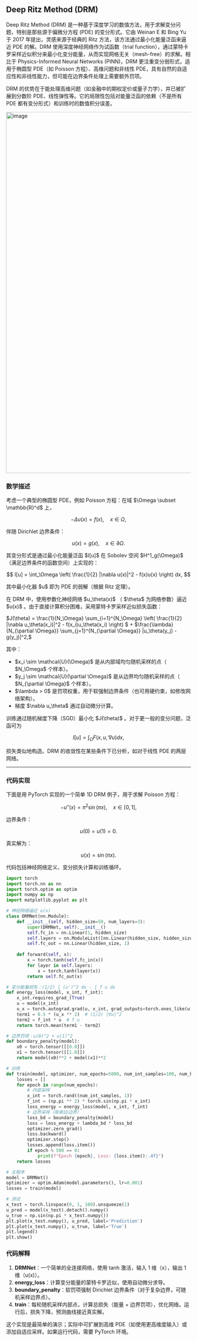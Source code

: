## Deep Ritz Method (DRM)
Deep Ritz Method (DRM) 是一种基于深度学习的数值方法，用于求解变分问题，特别是那些源于偏微分方程 (PDE) 的变分形式。它由 Weinan E 和 Bing Yu 于 2017 年提出，灵感来源于经典的 Ritz 方法，该方法通过最小化能量泛函来逼近 PDE 的解。DRM 使用深度神经网络作为试函数（trial function），通过蒙特卡罗采样近似积分来最小化变分能量，从而实现网格无关（mesh-free）的求解。相比于 Physics-Informed Neural Networks (PINN)，DRM 更注重变分弱形式，适用于椭圆型 PDE（如 Poisson 方程）、高维问题和非线性 PDE，具有自然的自适应性和非线性能力，但可能在边界条件处理上需要额外罚项。

DRM 的优势在于能处理高维问题（如金融中的期权定价或量子力学），并已被扩展到分数阶 PDE、线性弹性等。它的局限性包括对能量泛函的依赖（不是所有 PDE 都有变分形式）和训练时的数值积分误差。

<img width="932" height="982" alt="image" src="https://github.com/user-attachments/assets/33a8a6e4-6900-4473-9614-93f8673dfb8b" />

### 数学描述

考虑一个典型的椭圆型 PDE，例如 Poisson 方程：在域 $\Omega \subset \mathbb{R}^d\$ 上，

$$
-\Delta u(x) = f(x), \quad x \in \Omega,
$$

伴随 Dirichlet 边界条件：

$$
u(x) = g(x), \quad x \in \partial \Omega.
$$

其变分形式是通过最小化能量泛函 \$I\[u]\$ 在 Sobolev 空间 \$H^1\_g(\Omega)\$ （满足边界条件的函数空间）上实现的：

$$
I[u] = \int_\Omega \left( \frac{1}{2} |\nabla u(x)|^2 - f(x)u(x) \right) dx,
$$

其中最小化器 $u\$ 即为 PDE 的弱解（根据 Ritz 定理）。

在 DRM 中，使用参数化神经网络 $u\_\theta(x)\$ （ $\theta\$ 为网络参数）逼近 $u(x)\$ 。由于直接计算积分困难，采用蒙特卡罗采样近似损失函数：

$J(\theta) = \frac{1}{N_\Omega} \sum_{i=1}^{N_\Omega} \left( \frac{1}{2} |\nabla u_\theta(x_i)|^2 - f(x_i)u_\theta(x_i) \right) $ + $\frac{\lambda}{N_{\partial \Omega}} \sum_{j=1}^{N_{\partial \Omega}} |u_\theta(y_j) - g(y_j)|^2,$ 

其中：

* $x\_i \sim \mathcal{U}(\Omega)\$ 是从内部域均匀随机采样的点（ $N\_\Omega\$ 个样本）。
* $y\_j \sim \mathcal{U}(\partial \Omega)\$ 是从边界均匀随机采样的点（ $N\_{\partial \Omega}\$ 个样本）。
* $\lambda > 0\$ 是罚项权重，用于软强制边界条件（也可用硬约束，如修改网络架构）。
* 梯度 $\nabla u\_\theta\$ 通过自动微分计算。

训练通过随机梯度下降（SGD）最小化 $J(\theta)\$ 。对于更一般的变分问题，泛函可为

$$
I[u] = \int_\Omega F(x, u, \nabla u) dx,
$$

损失类似地构造。DRM 的收敛性在某些条件下已分析，如对于线性 PDE 的两层网络。

---

### 代码实现

下面是用 PyTorch 实现的一个简单 1D DRM 例子，用于求解 Poisson 方程：

$$
-u''(x) = \pi^2 \sin(\pi x), \quad x \in [0,1],
$$

边界条件：

$$
u(0) = u(1) = 0.
$$

真实解为：

$$
u(x) = \sin(\pi x).
$$

代码包括神经网络定义、变分损失计算和训练循环。



```python
import torch
import torch.nn as nn
import torch.optim as optim
import numpy as np
import matplotlib.pyplot as plt

# 神经网络逼近 u(x)
class DRMNet(nn.Module):
    def __init__(self, hidden_size=50, num_layers=3):
        super(DRMNet, self).__init__()
        self.fc_in = nn.Linear(1, hidden_size)
        self.layers = nn.ModuleList([nn.Linear(hidden_size, hidden_size) for _ in range(num_layers - 1)])
        self.fc_out = nn.Linear(hidden_size, 1)
    
    def forward(self, x):
        x = torch.tanh(self.fc_in(x))
        for layer in self.layers:
            x = torch.tanh(layer(x))
        return self.fc_out(x)

# 变分能量损失：(1/2) ∫ (u')^2 dx - ∫ f u dx
def energy_loss(model, x_int, f_int):
    x_int.requires_grad_(True)
    u = model(x_int)
    u_x = torch.autograd.grad(u, x_int, grad_outputs=torch.ones_like(u), create_graph=True)[0]
    term1 = 0.5 * (u_x ** 2)  # (1/2) |∇u|^2
    term2 = f_int * u  # f u
    return torch.mean(term1 - term2)

# 边界罚项：u(0)^2 + u(1)^2
def boundary_penalty(model):
    x0 = torch.tensor([[0.0]])
    x1 = torch.tensor([[1.0]])
    return model(x0)**2 + model(x1)**2

# 训练
def train(model, optimizer, num_epochs=5000, num_int_samples=100, num_bd_samples=10, lambda_bd=10.0):
    losses = []
    for epoch in range(num_epochs):
        # 内部采样
        x_int = torch.rand((num_int_samples, 1))
        f_int = (np.pi ** 2) * torch.sin(np.pi * x_int)
        loss_energy = energy_loss(model, x_int, f_int)
        # 边界采样（简单1D边界）
        loss_bd = boundary_penalty(model)
        loss = loss_energy + lambda_bd * loss_bd
        optimizer.zero_grad()
        loss.backward()
        optimizer.step()
        losses.append(loss.item())
        if epoch % 500 == 0:
            print(f"Epoch {epoch}, Loss: {loss.item():.4f}")
    return losses

# 主程序
model = DRMNet()
optimizer = optim.Adam(model.parameters(), lr=0.001)
losses = train(model)

# 测试
x_test = torch.linspace(0, 1, 100).unsqueeze(1)
u_pred = model(x_test).detach().numpy()
u_true = np.sin(np.pi * x_test.numpy())
plt.plot(x_test.numpy(), u_pred, label='Prediction')
plt.plot(x_test.numpy(), u_true, label='True')
plt.legend()
plt.show()
```

### 代码解释
1. **DRMNet**：一个简单的全连接网络，使用 tanh 激活，输入 1 维（x），输出 1 维（u(x)）。
2. **energy_loss**：计算变分能量的蒙特卡罗近似，使用自动微分求导。
3. **boundary_penalty**：软罚项强制 Dirichlet 边界条件（对于复杂边界，可随机采样边界点）。
4. **train**：每轮随机采样内部点，计算总损失（能量 + 边界罚项），优化网络。运行后，损失下降，预测曲线接近真实解。

这个实现是最简单的演示；实际中可扩展到高维 PDE（如使用更高维度输入）或添加自适应采样。如果运行代码，需要 PyTorch 环境。
